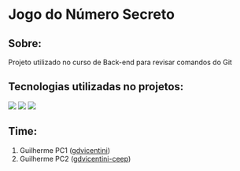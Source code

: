 # Jogo do Número Secreto

## Sobre:
<p>Projeto utilizado no curso de Back-end para revisar comandos do Git</p>

## Tecnologias utilizadas no projetos:
<div>
    <img src="https://img.shields.io/badge/HTML-239120?style=for-the-badge&logo=html5&logoColor=white">
    <img src="https://img.shields.io/badge/CSS-239120?style=for-the-badge&logo=css3&logoColor=white">
    <img src="https://img.shields.io/badge/JavaScript-F7DF1E?style=for-the-badge&logo=javascript&logoColor=black">
</div>

## Time:
1. Guilherme PC1 ([gdvicentini](https://github.com/gdvicentini))
2. Guilherme PC2 <gdvicentini-ceep> ([gdvicentini-ceep](https://github.com/gdvicentini-ceep))